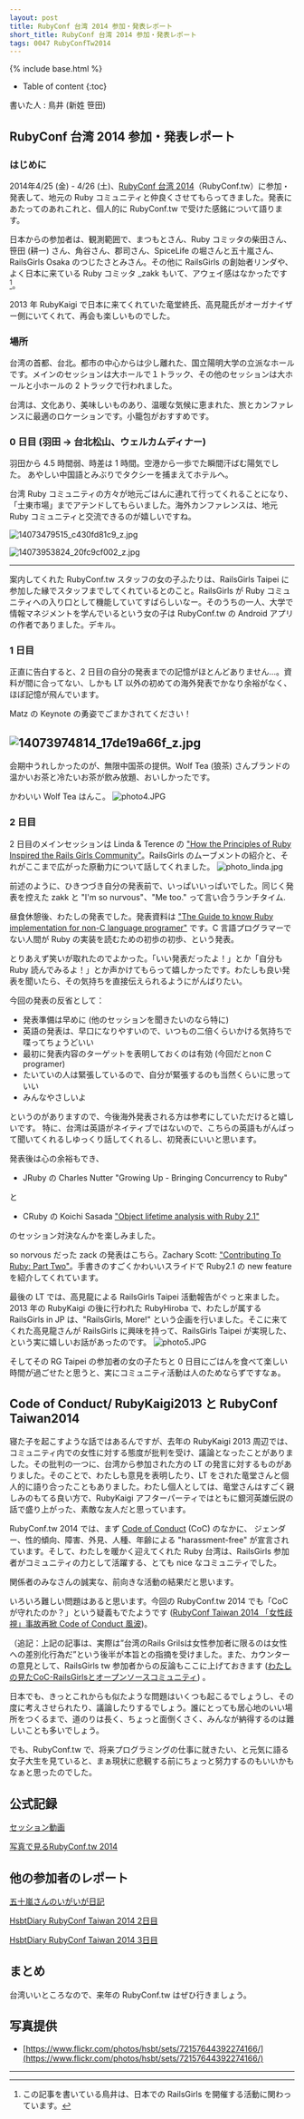 ```yaml
---
layout: post
title: RubyConf 台湾 2014 参加・発表レポート
short_title: RubyConf 台湾 2014 参加・発表レポート
tags: 0047 RubyConfTw2014
---
```

{% include base.html %}


* Table of content
{:toc}


書いた人 : 鳥井 (新姓 笹田)

## RubyConf 台湾 2014 参加・発表レポート

### はじめに

2014年4/25 (金) - 4/26 (土)、[RubyConf 台湾 2014](http://rubyconf.tw/2014/)（RubyConf.tw）に参加・発表して、地元の Ruby コミュニティと仲良くさせてもらってきました。発表にあたってのあれこれと、個人的に RubyConf.tw で受けた感銘について語ります。

日本からの参加者は、観測範囲で、まつもとさん、Ruby コミッタの柴田さん、笹田 (耕一) さん、角谷さん、郡司さん、SpiceLife の堀さんと五十嵐さん、RailsGirls Osaka のつじたさとみさん。その他に RailsGirls の創始者リンダや、よく日本に来ている Ruby コミッタ _zakk もいて、アウェイ感はなかったです[^1]。

2013 年 RubyKaigi で日本に来てくれていた竜堂終氏、高見龍氏がオーガナイザー側にいてくれて、再会も楽しいものでした。

### 場所

台湾の首都、台北。都市の中心からは少し離れた、国立陽明大学の立派なホールです。メインのセッションは大ホールで１トラック、その他のセッションは大ホールと小ホールの 2 トラックで行われました。

台湾は、文化あり、美味しいものあり、温暖な気候に恵まれた、旅とカンファレンスに最適のロケーションです。小籠包がおすすめです。

### 0 日目 (羽田 -&gt; 台北松山、ウェルカムディナー)

羽田から 4.5 時間弱、時差は 1 時間。空港から一歩でた瞬間汗ばむ陽気でした。
あやしい中国語とみぶりでタクシーを捕まえてホテルへ。

台湾 Ruby コミュニティの方々が地元ごはんに連れて行ってくれることになり、「士東市場」までアテンドしてもらいました。海外カンファレンスは、地元 Ruby コミュニティと交流できるのが嬉しいですね。

![14073479515_c430fd81c9_z.jpg](http://farm3.staticflickr.com/2896/14073479515_c430fd81c9_z.jpg)

![14073953824_20fc9cf002_z.jpg](http://farm8.staticflickr.com/7433/14073953824_20fc9cf002_z.jpg)

----

案内してくれた RubyConf.tw スタッフの女の子ふたりは、RailsGirls Taipei に参加した縁でスタッフまでしてくれているとのこと。RailsGirls が Ruby コミュニティへの入り口として機能していてすばらしいなー。そのうちの一人、大学で情報マネジメントを学んでいるという女の子は RubyConf.tw の Android アプリの作者でありました。デキル。

### 1 日目

正直に告白すると、2 日目の自分の発表までの記憶がほとんどありません...。資料が間に合ってない、しかも LT 以外の初めての海外発表でかなり余裕がなく、ほぼ記憶が飛んでいます。

Matz の Keynote の勇姿でごまかされてください！

![14073974814_17de19a66f_z.jpg](http://farm8.staticflickr.com/7346/14073974814_17de19a66f_z.jpg)
----

会期中うれしかったのが、無限中国茶の提供。Wolf Tea (狼茶) さんブランドの温かいお茶と冷たいお茶が飲み放題、おいしかったです。

かわいい Wolf Tea はんこ。
![photo4.JPG]({{base}}{{site.baseurl}}/images/0047-RubyConfTw2014/photo4.JPG)

### 2 日目

2 日目のメインセッションは Linda &amp; Terence の ["How the Principles of Ruby Inspired the Rails Girls Community"](https://speakerdeck.com/hone/how-the-principles-of-ruby-inspired-the-rails-girls-community)。RailsGirls のムーブメントの紹介と、それがここまで広がった原動力について話してくれました。
![photo_linda.jpg]({{base}}{{site.baseurl}}/images/0047-RubyConfTw2014/photo_linda.jpg)

前述のように、ひきつづき自分の発表前で、いっぱいいっぱいでした。同じく発表を控えた zakk と "I'm so nurvous"、"Me too." って言い合うランチタイム.

昼食休憩後、わたしの発表でした。発表資料は ["The Guide to know Ruby implementation for non-C language programer"](https://speakerdeck.com/yotii23/walking-around-the-ruby-forest) です。C 言語プログラマーでない人間が Ruby の実装を読むための初歩の初歩、という発表。

とりあえず笑いが取れたのでよかった。「いい発表だったよ！」とか「自分も Ruby 読んでみるよ！」とか声かけてもらって嬉しかったです。わたしも良い発表を聞いたら、その気持ちを直接伝えられるようにがんばりたい。

今回の発表の反省として：

* 発表準備は早めに (他のセッションを聞きたいのなら特に)
* 英語の発表は、早口になりやすいので、いつもの二倍くらいかける気持ちで喋ってちょうどいい
* 最初に発表内容のターゲットを表明しておくのは有効 (今回だとnon C programer)
* たいていの人は緊張しているので、自分が緊張するのも当然くらいに思っていい
* みんなやさしいよ


というのがありますので、今後海外発表される方は参考にしていただけると嬉しいです。
特に、台湾は英語がネイティブではないので、こちらの英語もがんばって聞いてくれるしゆっくり話してくれるし、初発表にいいと思います。

発表後は心の余裕もでき、

* JRuby の Charles Nutter "Growing Up - Bringing Concurrency to Ruby"


と

* CRuby の Koichi Sasada ["Object lifetime analysis with Ruby 2.1"](http://www.atdot.net/~ko1/activities/2014_rubyconf_tw_pub.pdf)


のセッション対決なんかを楽しみました。

so norvous だった zack の発表はこちら。Zachary Scott: ["Contributing To Ruby: Part Two"](https://speakerdeck.com/zzak/rubyconf-taiwan-contributing-to-ruby-part-two)。手書きのすごくかわいいスライドで Ruby2.1 の new feature を紹介してくれています。

最後の LT では、高見龍による RailsGirls Taipei 活動報告がぐっと来ました。2013 年の RubyKaigi の後に行われた RubyHiroba で、わたしが属する RailsGirls in JP は、"RailsGirls, More!" という企画を行いました。そこに来てくれた高見龍さんが RailsGirls に興味を持って、RailsGirls Taipei が実現した、という実に嬉しいお話があったのです。
![photo5.JPG]({{base}}{{site.baseurl}}/images/0047-RubyConfTw2014/photo5.JPG)

そしてその RG Taipei の参加者の女の子たちと 0 日目にごはんを食べて楽しい時間が過ごせたと思うと、実にコミュニティ活動は人のためならずですなぁ。

## Code of Conduct/ RubyKaigi2013 と RubyConf Taiwan2014

寝た子を起こすような話ではあるんですが、去年の RubyKaigi 2013 周辺では、コミュニティ内での女性に対する態度が批判を受け、議論となったことがありました。その批判の一つに、台湾から参加された方の LT の発言に対するものがありました。そのことで、わたしも意見を表明したり、LT をされた竜堂さんと個人的に語り合ったこともありました。わたし個人としては、竜堂さんはすごく親しみのもてる良い方で、RubyKaigi アフターパーティではともに銀河英雄伝説の話で盛り上がった、素敵な友人だと思っています。

RubyConf.tw 2014 では、まず [Code of Conduct](http://rubyconf.tw/2014/#coc) (CoC) のなかに、
ジェンダー、性的傾向、障害、外見、人種、年齢による "harassment-free" が宣言されています。そして、わたしを暖かく迎えてくれた Ruby 台湾は、RailsGirls 参加者がコミュニティの力として活躍する、とても nice なコミュニティでした。

関係者のみなさんの誠実な、前向きな活動の結果だと思います。

いろいろ難しい問題はあると思います。今回の RubyConf.tw 2014 でも「CoC が守れたのか？」という疑義もでたようです ([RubyConf Taiwan 2014 「女性歧視」事故再掀 Code of Conduct 風波](http://blog.yorkxin.org/posts/2014/04/26/rubyconf-taiwan-2014-offensive-women))。

（追記：上記の記事は、実際は”台湾のRails Grilsは女性参加者に限るのは女性への差別化行為だ”という後半が本旨との指摘を受けました。また、カウンターの意見として、RailsGirls tw 参加者からの反論もここに上げておきます  ([わたしの見たCoC-RailsGirlsとオープンソースコミュニティ](http://carolhsu.github.io/blog/2014/04/27/coc-railsgirls-community/)) 。

日本でも、きっとこれからも似たような問題はいくつも起こるでしょうし、その度に考えさせられたり、議論したりするでしょう。誰にとっても居心地のいい場所をつくるまで、道のりは長く、ちょっと面倒くさく、みんなが納得するのは難しいことも多いでしょう。

でも、RubyConf.tw で、将来プログラミングの仕事に就きたい、と元気に語る女子大生を見ていると、まぁ現状に悲観する前にちょっと努力するのもいいかもなぁと思ったのでした。

## 公式記録

[セッション動画](https://www.youtube.com/channel/UCqw_z59yI24SivuD573FECA/videos)

[写真で見るRubyConf.tw 2014 ](https://www.flickr.com/photos/123590011@N08/sets/72157644587013882/)

## 他の参加者のレポート

[五十嵐さんのいがいが日記](http://igarashikuniaki.net/diary/20140428.html)

[HsbtDiary RubyConf Taiwan 2014 2日目](http://www.hsbt.org/diary/20140425.html)

[HsbtDiary RubyConf Taiwan 2014 3日目](http://www.hsbt.org/diary/20140426.html)

## まとめ

台湾いいところなので、来年の RubyConf.tw はぜひ行きましょう。

## 写真提供

* [https://www.flickr.com/photos/hsbt/sets/72157644392274166/](https://www.flickr.com/photos/hsbt/sets/72157644392274166/)


----

[^1]: この記事を書いている鳥井は、日本での RailsGirls を開催する活動に関わっています。
